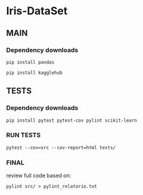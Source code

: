 # Iris-DataSet
## MAIN
### Dependency downloads
`pip install pandas`

`pip install kagglehub`

## TESTS
### Dependency downloads

`pip install pytest pytest-cov pylint scikit-learn`


### RUN TESTS
`pytest --cov=src --cov-report=html tests/`


### FINAL
review full code based on:

`pylint src/ > pylint_relatorio.txt`